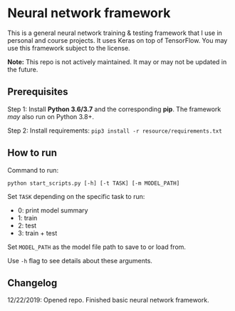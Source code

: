 # Neural network framework

This is a general neural network training &amp; testing framework that I use in personal and course projects.
It uses Keras on top of TensorFlow.
You may use this framework subject to the license.

**Note:** This repo is not actively maintained. It may or may not be updated in the future.

## Prerequisites

Step 1: Install **Python 3.6/3.7** and the corresponding **pip**. The framework *may* also run on Python 3.8+.

Step 2: Install requirements: `pip3 install -r resource/requirements.txt`

## How to run

Command to run:
```
python start_scripts.py [-h] [-t TASK] [-m MODEL_PATH]
```

Set `TASK` depending on the specific task to run:
- 0: print model summary
- 1: train
- 2: test
- 3: train + test

Set `MODEL_PATH` as the model file path to save to or load from.

Use `-h` flag to see details about these arguments.

## Changelog

12/22/2019: Opened repo. Finished basic neural network framework.
